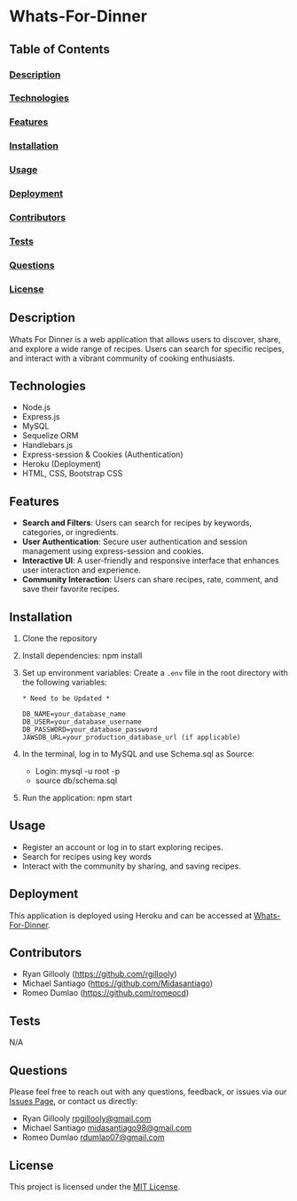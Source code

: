 # Whats-For-Dinner

## Table of Contents
### [Description](#description)
### [Technologies](#technologies)
### [Features](#features)
### [Installation](#installation)
### [Usage](#usage)
### [Deployment](#deployment)
### [Contributors](#contributors)
### [Tests](#tests)
### [Questions](#questions)
### [License](#license)

## Description

Whats For Dinner is a web application that allows users to discover, share, and explore a wide range of recipes. Users can search for specific recipes, and interact with a vibrant community of cooking enthusiasts.

## Technologies

- Node.js
- Express.js
- MySQL
- Sequelize ORM
- Handlebars.js
- Express-session & Cookies (Authentication)
- Heroku (Deployment)
- HTML, CSS, Bootstrap CSS

## Features

- **Search and Filters**: Users can search for recipes by keywords, categories, or ingredients.
- **User Authentication**: Secure user authentication and session management using express-session and cookies.
- **Interactive UI**: A user-friendly and responsive interface that enhances user interaction and experience.
- **Community Interaction**: Users can share recipes, rate, comment, and save their favorite recipes.

## Installation

 1. Clone the repository
 2. Install dependencies: 
        npm install
 3. Set up environment variables:
        Create a `.env` file in the root directory with the following variables:

        * Need to be Updated *

        DB_NAME=your_database_name
        DB_USER=your_database_username
        DB_PASSWORD=your_database_password
        JAWSDB_URL=your_production_database_url (if applicable)

 4. In the terminal, log in to MySQL and use Schema.sql as Source:
       - Login: mysql -u root -p
       - source db/schema.sql
 6. Run the application:
        npm start

## Usage

- Register an account or log in to start exploring recipes.
- Search for recipes using key words
- Interact with the community by sharing, and saving recipes.

## Deployment
This application is deployed using Heroku and can be accessed at [Whats-For-Dinner](https://recipe-finder-whats-for-dinner-17c80c97d30f.herokuapp.com/).

## Contributors

- Ryan Gillooly (https://github.com/rgillooly)
- Michael Santiago (https://github.com/Midasantiago)
- Romeo Dumlao (https://github.com/romeocd)

## Tests
N/A

## Questions
Please feel free to reach out with any questions, feedback, or issues via our [Issues Page](https://github.com/rgillooly/Whats-For-Dinner/issues), or contact us directly:

- Ryan Gillooly rpgillooly@gmail.com
- Michael Santiago midasantiago98@gmail.com
- Romeo Dumlao rdumlao07@gmail.com

## License

This project is licensed under the [MIT License](LICENSE).